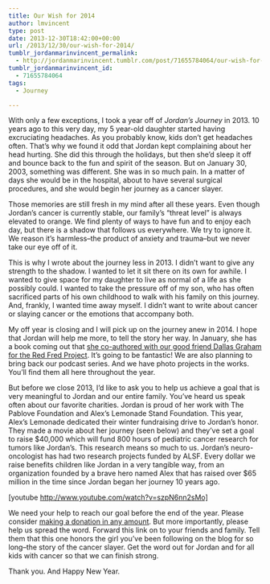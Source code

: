 ```yaml
---
title: Our Wish for 2014
author: lmvincent
type: post
date: 2013-12-30T18:42:00+00:00
url: /2013/12/30/our-wish-for-2014/
tumblr_jordanmarinvincent_permalink:
  - http://jordanmarinvincent.tumblr.com/post/71655784064/our-wish-for-2014
tumblr_jordanmarinvincent_id:
  - 71655784064
tags:
  - Journey

---
```

With only a few exceptions, I took a year off of _Jordan’s Journey_ in 2013. 10 years ago to this very day, my 5 year-old daughter started having excruciating headaches. As you probably know, kids don’t get headaches often. That’s why we found it odd that Jordan kept complaining about her head hurting. She did this through the holidays, but then she’d sleep it off and bounce back to the fun and spirit of the season. But on January 30, 2003, something was different. She was in so much pain. In a matter of days she would be in the hospital, about to have several surgical procedures, and she would begin her journey as a cancer slayer.

Those memories are still fresh in my mind after all these years. Even though Jordan’s cancer is currently stable, our family’s “threat level” is always elevated to orange. We find plenty of ways to have fun and to enjoy each day, but there is a shadow that follows us everywhere. We try to ignore it. We reason it’s harmless–the product of anxiety and trauma–but we never take our eye off of it.<!--more-->

This is why I wrote about the journey less in 2013. I didn’t want to give any strength to the shadow. I wanted to let it sit there on its own for awhile. I wanted to give space for my daughter to live as normal of a life as she possibly could. I wanted to take the pressure off of my son, who has often sacrificed parts of his own childhood to walk with his family on this journey. And, frankly, I wanted time away myself. I didn’t want to write about cancer or slaying cancer or the emotions that accompany both.

My off year is closing and I will pick up on the journey anew in 2014. I hope that Jordan will help me more, to tell the story her way. In January, she has a book coming out that <a title="Red Fred Project" href="http://www.kickstarter.com/projects/2069622302/the-red-fred-project-50-books-by-50-critically-ill" target="_blank" rel="noopener">she co-authored with our good friend Dallas Graham for the Red Fred Project</a>. It’s going to be fantastic! We are also planning to bring back our podcast series. And we have photo projects in the works. You’ll find them all here throughout the year.

But before we close 2013, I’d like to ask you to help us achieve a goal that is very meaningful to Jordan and our entire family. You’ve heard us speak often about our favorite charities. Jordan is proud of her work with The Pablove Foundation and Alex’s Lemonade Stand Foundation. This year, Alex’s Lemonade dedicated their winter fundraising drive to Jordan’s honor. They made a movie about her journey (seen below) and they’ve set a goal to raise $40,000 which will fund 800 hours of pediatric cancer research for tumors like Jordan’s. This research means so much to us. Jordan’s neuro-oncologist has had two research projects funded by ALSF. Every dollar we raise benefits children like Jordan in a very tangible way, from an organization founded by a brave hero named Alex that has raised over $65 million in the time since Jordan began her journey 10 years ago.

[youtube http://www.youtube.com/watch?v=szpN6nn2sMo]

We need your help to reach our goal before the end of the year. Please consider <a title="Slay Cancer Campaign" href="http://www.alexslemonade.org/slaycancer" target="_blank" rel="noopener">making a donation in any amount</a>. But more importantly, please help us spread the word. Forward this link on to your friends and family. Tell them that this one honors the girl you’ve been following on the blog for so long–the story of the cancer slayer. Get the word out for Jordan and for all kids with cancer so that we can finish strong.

Thank you. And Happy New Year.